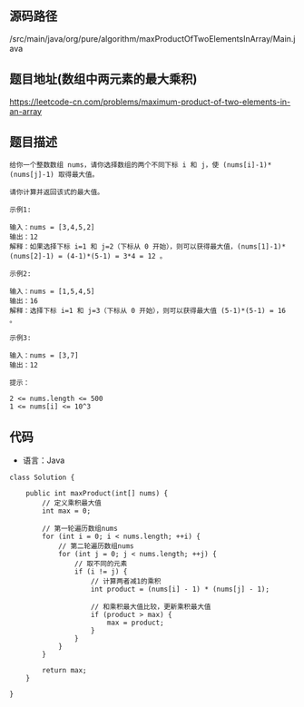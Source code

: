 ## 源码路径

/src/main/java/org/pure/algorithm/maxProductOfTwoElementsInArray/Main.java

## 题目地址(数组中两元素的最大乘积)

https://leetcode-cn.com/problems/maximum-product-of-two-elements-in-an-array

## 题目描述

```
给你一个整数数组 nums，请你选择数组的两个不同下标 i 和 j，使 (nums[i]-1)*(nums[j]-1) 取得最大值。

请你计算并返回该式的最大值。

示例1:

输入：nums = [3,4,5,2]
输出：12 
解释：如果选择下标 i=1 和 j=2（下标从 0 开始），则可以获得最大值，(nums[1]-1)*(nums[2]-1) = (4-1)*(5-1) = 3*4 = 12 。 

示例2:

输入：nums = [1,5,4,5]
输出：16
解释：选择下标 i=1 和 j=3（下标从 0 开始），则可以获得最大值 (5-1)*(5-1) = 16 。

示例3:

输入：nums = [3,7]
输出：12

提示：

2 <= nums.length <= 500
1 <= nums[i] <= 10^3
```

## 代码

- 语言：Java

```
class Solution {

    public int maxProduct(int[] nums) {
        // 定义乘积最大值
        int max = 0;

        // 第一轮遍历数组nums
        for (int i = 0; i < nums.length; ++i) {
            // 第二轮遍历数组nums
            for (int j = 0; j < nums.length; ++j) {
                // 取不同的元素
                if (i != j) {
                    // 计算两者减1的乘积
                    int product = (nums[i] - 1) * (nums[j] - 1);

                    // 和乘积最大值比较，更新乘积最大值
                    if (product > max) {
                        max = product;
                    }
                }
            }
        }

        return max;
    }

}
```